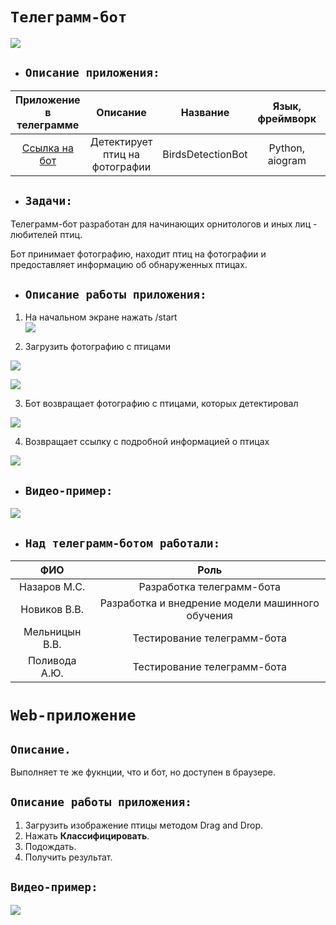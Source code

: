 # `Телеграмм-бот`
![](img/QR.jpg)

- ## `Описание приложения:`

|Приложение в телеграмме|Описание|Название|Язык, фреймворк| Код |
|:---:|:---:|:---:|:---:|:---:|
|[Ссылка на бот](https://t.me/BirdsDetectionBot)|Детектирует птиц на фотографии|BirdsDetectionBot| Python, aiogram| [Телеграмм-бот](https://github.com/NazarovMichail/Birds-Detection/tree/master/Applications/BirdsDetectionBot)|



- ## `Задачи:`


Телеграмм-бот разработан для начинающих орнитологов и иных лиц - любителей птиц.  

Бот принимает фотографию, находит птиц на фотографии и предоставляет информацию об обнаруженных птицах.

- ## `Описание работы приложения:`


1. На начальном экране нажать /start  
![](https://github.com/NazarovMichail/BirdyBot/blob/master/img/start.png)

2. Загрузить фотографию с птицами  

![](https://github.com/NazarovMichail/BirdyBot/blob/master/img/load.png)

![](https://github.com/NazarovMichail/BirdyBot/blob/master/img/load2.png)

3. Бот возвращает фотографию с птицами, которых детектировал

![](https://github.com/NazarovMichail/BirdyBot/blob/master/img/pred.png)

4. Возвращает ссылку с подробной информацией о птицах

![](https://github.com/NazarovMichail/BirdyBot/blob/master/img/info.png)

- ## `Видео-пример:`

![](https://github.com/NazarovMichail/BirdyBot/blob/master/img/presentation.gif)

- ## `Над телеграмм-ботом работали:`

| ФИО | Роль|
|:---:|:---:|
| Назаров М.С.| Разработка телеграмм-бота |
| Новиков В.В.| Разработка и внедрение модели машинного обучения|
| Мельницын В.В.| Тестирование телеграмм-бота |
| Поливода А.Ю.| Тестирование телеграмм-бота|

# `Web-приложение`
## `Описание.`
Выполняет те же фукнции, что и бот, но доступен в браузере.
## `Описание работы приложения:`
1. Загрузить изображение птицы методом Drag and Drop.
2. Нажать **Классифицировать**.
3. Подождать.
4. Получить результат.

## `Видео-пример:`
![](img/presentation_web.gif)







